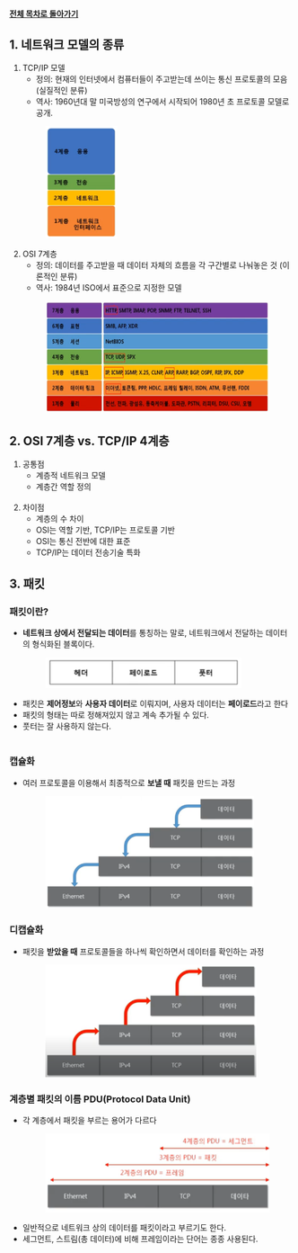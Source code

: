 #### [전체 목차로 돌아가기](../README.md)
## 1. 네트워크 모델의 종류
1. TCP/IP 모델
    - 정의: 현재의 인터넷에서 컴퓨터들이 주고받는데 쓰이는 통신 프로토콜의 모음 (실질적인 분류)
    - 역사: 1960년대 말 미국방성의 연구에서 시작되어 1980년 초 프로토콜 모델로 공개.<br>
    <figure>
    <img src="../imgsrc/TCP_IP_Model.PNG" height="200">
    </figure>
2. OSI 7계층
    - 정의: 데이터를 주고받을 때 데이터 자체의 흐름을 각 구간별로 나눠놓은 것 (이론적인 분류)
    - 역사: 1984년 ISO에서 표준으로 지정한 모델<br>
    <figure>
    <img src="../imgsrc/OSI_7Layer_InDetail.PNG" height="200">
    </figure>

## 2. OSI 7계층 vs. TCP/IP 4계층
1. 공통점
    - 계층적 네트워크 모델
    - 계층간 역할 정의<br><br>
2. 차이점
    - 계층의 수 차이
    - OSI는 역할 기반, TCP/IP는 프로토콜 기반
    - OSI는 통신 전반에 대한 표준
    - TCP/IP는 데이터 전송기술 특화

## 3. 패킷
### 패킷이란?
- **네트워크 상에서 전달되는 데이터**를 통칭하는 말로, 네트워크에서 전달하는 데이터의 형식화된 블록이다.<br>
    <figure>
    <img src="../imgsrc/BasicPackit.PNG" width="350">
    </figure>
- 패킷은 **제어정보**와 **사용자 데이터**로 이뤄지며, 사용자 데이터는 **페이로드**라고 한다
- 패킷의 형태는 따로 정해져있지 않고 계속 추가될 수 있다.
- 풋터는 잘 사용하지 않는다.<br><br>
### 캡슐화
- 여러 프로토콜을 이용해서 최종적으로 **보낼 때** 패킷을 만드는 과정<br>
    <figure>
    <img src="../imgsrc/PackitEncapsulation.PNG" height="200">
    </figure>
### 디캡슐화
- 패킷을 **받았을 때** 프로토콜들을 하나씩 확인하면서 데이터를 확인하는 과정<br>
    <figure>
    <img src="../imgsrc/PackitDecapsulation.PNG" height="200">
    </figure>
### 계층별 패킷의 이름 PDU(Protocol Data Unit)
- 각 계층에서 패킷을 부르는 용어가 다르다<br>
    <figure>
    <img src="../imgsrc/PDU.png" height="140">
    </figure>
- 일반적으로 네트워크 상의 데이터를 패킷이라고 부르기도 한다.
- 세그먼트, 스트림(총 데이터)에 비해 프레임이라는 단어는 종종 사용된다.
